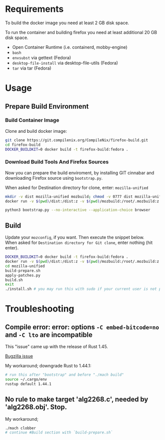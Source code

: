 # Requirements

To build the docker image you need at least 2 GB disk space.

To run the container and building firefox you need at least additional 20 GB disk space.

- Open Container Runtime (i.e. containerd, mobby-engine)
- `bash`
- `envsubst` via gettext (Fedora)
- `desktop-file-install` via desktop-file-utils (Fedora)
- `tar` via tar (Fedora)


# Usage
## Prepare Build Environment
### Build Container Image

Clone and build docker image:

```sh
git clone https://git.compilenix.org/CompileNix/firefox-build.git
cd firefox-build
DOCKER_BUILDKIT=0 docker build -t firefox-build:fedora .
```


### Download Build Tools And Firefox Sources

Now you can prepare the build enviroment, by installing GIT cinnabar and downloading Firefox source using `bootstrap.py`.

When asked for Destination directory for clone, enter: `mozilla-unified`

```sh
mkdir -v dist mozilla-unified mozbuild; chmod -v 0777 dist mozilla-unified mozbuild
docker run -v $(pwd)/dist:/dist:z -v $(pwd)/mozbuild:/root/.mozbuild:z -v $(pwd)/mozilla-unified:/src/mozilla-unified:z -v $(pwd)/mozconfig:/src/mozconfig:z -v $(pwd)/patches:/src/patches:z -it --rm --name firefox-build --hostname firefox-build firefox-build:fedora

python3 bootstrap.py --no-interactive --application-choice browser
```


## Build

Update your `mozconfig`, if you want. Then execute the snippet below. \
When asked for `Destination directory for Git clone`, enter nothing (hit enter).

```sh
DOCKER_BUILDKIT=0 docker build -t firefox-build:fedora .
docker run -v $(pwd)/dist:/dist:z -v $(pwd)/mozbuild:/root/.mozbuild:z -v $(pwd)/mozilla-unified:/src/mozilla-unified:z -v $(pwd)/mozconfig:/src/mozconfig:z -v $(pwd)/patches:/src/patches:z -it --rm --name firefox-build --hostname firefox-build firefox-build:fedora
cd mozilla-unified
build-prepare.sh
apply-patches.py
build.sh
exit
./install.sh # you may run this with sudo if your current user is not permitted to write into the installation directory (default is ~/bin/)
```


# Troubleshooting
## Compile error: error: options `-C embed-bitcode=no` and `-C lto` are incompatible

This "issue" came up with the release of Rust 1.45.

[Bugzilla issue](https://bugzilla.mozilla.org/show_bug.cgi?id=1640982)

My workaround; downgrade Rust to 1.44.1:
```sh
# run this after "bootstrap" and before "./mach build"
source ~/.cargo/env
rustup default 1.44.1
```


## No rule to make target 'alg2268.c', needed by 'alg2268.obj'. Stop.

My workaround;

```sh
./mach clobber
# continue #Build section with `build-prepare.sh`
```

